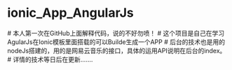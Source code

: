 # ionic_App_AngularJs
# 本人第一次在GitHub上面解释代码，说的不好勿喷！
# 这个项目是自己在学习AgularJs在Ionic模板里面搭载的可以Builde生成一个APP
# 后台的技术也是用的nodeJs搭建的，用的是网易云音乐的接口，具体的运用API说明在后台的index。
# 详情的技术等日后在更新.......
